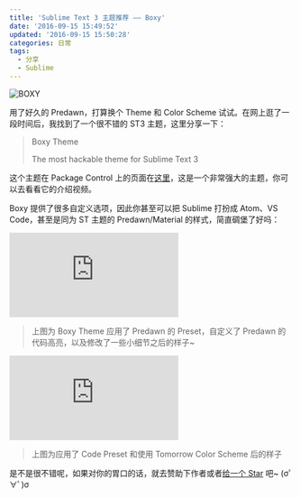 ```yaml
---
title: 'Sublime Text 3 主题推荐 —— Boxy'
date: '2016-09-15 15:49:52'
updated: '2016-09-15 15:50:28'
categories: 日常
tags:
  - 分享
  - Sublime
---
```


![BOXY](https://packagecontrol.io/readmes/img/e6c0cad6561d9317c095a0ab52e6fd890eebd842.gif)

用了好久的 Predawn，打算换个 Theme 和 Color Scheme 试试。在网上逛了一段时间后，我找到了一个很不错的 ST3 主题，这里分享一下：

> Boxy Theme
>
> The most hackable theme for Sublime Text 3

这个主题在 Package Control 上的页面在[这里](https://packagecontrol.io/packages/Boxy%20Theme)，这是一个非常强大的主题，你可以去看看它的介绍视频。

Boxy 提供了很多自定义选项，因此你甚至可以把 Sublime 打扮成 Atom、VS Code，甚至是同为 ST 主题的 Predawn/Material 的样式，简直碉堡了好吗：

![Screenshot](https://img.prin.studio/legacy/image.php?di=VFYA)

<!--more-->

> 上图为 Boxy Theme 应用了 Predawn 的 Preset，自定义了 Predawn 的代码高亮，以及修改了一些小细节之后的样子~

![Screenshot2](https://img.prin.studio/legacy/image.php?di=KXCN)

> 上图为应用了 Code Preset 和使用 Tomorrow Color Scheme 后的样子

是不是很不错呢，如果对你的胃口的话，就去赞助下作者或者[给一个 Star](https://github.com/oivva/st-boxy) 吧~ (σﾟ∀ﾟ)σ
